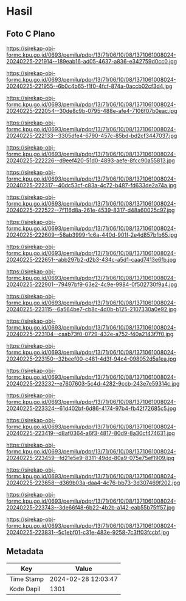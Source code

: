 # Hasil

## Foto C Plano

https://sirekap-obj-formc.kpu.go.id/0693/pemilu/pdpr/13/71/06/10/08/1371061008024-20240225-221914--189eab16-ad05-4637-a836-e342759d0cc0.jpg

https://sirekap-obj-formc.kpu.go.id/0693/pemilu/pdpr/13/71/06/10/08/1371061008024-20240225-221955--6b0c4b65-f1f0-4fcf-874a-0accb02cf3d4.jpg

https://sirekap-obj-formc.kpu.go.id/0693/pemilu/pdpr/13/71/06/10/08/1371061008024-20240225-222054--30de8c9b-0795-488e-afe4-7106f07b0eac.jpg

https://sirekap-obj-formc.kpu.go.id/0693/pemilu/pdpr/13/71/06/10/08/1371061008024-20240225-222133--3305dfe4-6790-457c-85bd-bd2cf3447037.jpg

https://sirekap-obj-formc.kpu.go.id/0693/pemilu/pdpr/13/71/06/10/08/1371061008024-20240225-222226--d9eef420-51d0-4893-aefe-8fcc90a55813.jpg

https://sirekap-obj-formc.kpu.go.id/0693/pemilu/pdpr/13/71/06/10/08/1371061008024-20240225-222317--40dc53cf-c83a-4c72-b487-fd633de2a74a.jpg

https://sirekap-obj-formc.kpu.go.id/0693/pemilu/pdpr/13/71/06/10/08/1371061008024-20240225-222522--7f116d8a-261e-4539-8317-d48a60025c97.jpg

https://sirekap-obj-formc.kpu.go.id/0693/pemilu/pdpr/13/71/06/10/08/1371061008024-20240225-222609--58ab3999-1c6a-440d-901f-2e4d857bfb65.jpg

https://sirekap-obj-formc.kpu.go.id/0693/pemilu/pdpr/13/71/06/10/08/1371061008024-20240225-222651--abb297b2-d2b3-434c-a5d1-caad7413e6fb.jpg

https://sirekap-obj-formc.kpu.go.id/0693/pemilu/pdpr/13/71/06/10/08/1371061008024-20240225-222901--79497bf9-63e2-4c9e-9984-0f502730f9a4.jpg

https://sirekap-obj-formc.kpu.go.id/0693/pemilu/pdpr/13/71/06/10/08/1371061008024-20240225-223115--6a564be7-cb8c-4d0b-b125-2107330a0e92.jpg

https://sirekap-obj-formc.kpu.go.id/0693/pemilu/pdpr/13/71/06/10/08/1371061008024-20240225-223104--caab73f0-0729-432e-a752-f40a2143f7f0.jpg

https://sirekap-obj-formc.kpu.go.id/0693/pemilu/pdpr/13/71/06/10/08/1371061008024-20240225-223150--32beef00-c481-4d3f-94c4-098052d5a1ea.jpg

https://sirekap-obj-formc.kpu.go.id/0693/pemilu/pdpr/13/71/06/10/08/1371061008024-20240225-223232--e7607603-5c4d-4282-9ccb-243e7e59314c.jpg

https://sirekap-obj-formc.kpu.go.id/0693/pemilu/pdpr/13/71/06/10/08/1371061008024-20240225-223324--61d402bf-6d86-4174-97b4-fb42f72685c5.jpg

https://sirekap-obj-formc.kpu.go.id/0693/pemilu/pdpr/13/71/06/10/08/1371061008024-20240225-223419--d8af0364-a6f3-4817-80d9-8a30cf474631.jpg

https://sirekap-obj-formc.kpu.go.id/0693/pemilu/pdpr/13/71/06/10/08/1371061008024-20240225-223459--fd21e5e9-8311-49dd-80a9-075e75ef1909.jpg

https://sirekap-obj-formc.kpu.go.id/0693/pemilu/pdpr/13/71/06/10/08/1371061008024-20240225-223658--d369b03a-daa4-4c76-bb73-3d307469f202.jpg

https://sirekap-obj-formc.kpu.go.id/0693/pemilu/pdpr/13/71/06/10/08/1371061008024-20240225-223743--3de66f48-6b22-4b2b-a142-eab55b75ff57.jpg

https://sirekap-obj-formc.kpu.go.id/0693/pemilu/pdpr/13/71/06/10/08/1371061008024-20240225-223831--5c1ebf01-c31e-483e-9258-7c3ff03fccbf.jpg


## Metadata

| Key        | Value               |
| ---------- | ------------------- |
| Time Stamp | 2024-02-28 12:03:47 |
| Kode Dapil | 1301                |



